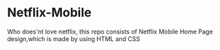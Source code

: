# Netflix-Mobile
Who does'nt love netflix, this repo consists of Netflix Mobile Home Page design,which is made by using HTML and CSS
